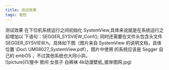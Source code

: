 ```yaml
---
title: 测试效果
tags: 电控
---
```

测试效果
在下位机系统运行之间初始化 SystemView,具体来说就是在系统运行之前增加以 下语句：SEGGER_SYSVIEW_Conf(); 
同时还需要在文件头包含头文件SEGGER_SYSVIEW.h。具体如下图（图片来自 SystemView 的说明文档，具体位置 \Doc\ UM08027_SystemView.pdf），图片中使用 的系统应该是 Segger 自己的 embOS ，不过其他系统也大同小异。  
![picture](1/屋中 房间 女孩子 白裤袜 4k动漫壁纸_彼岸图网.jpg)
